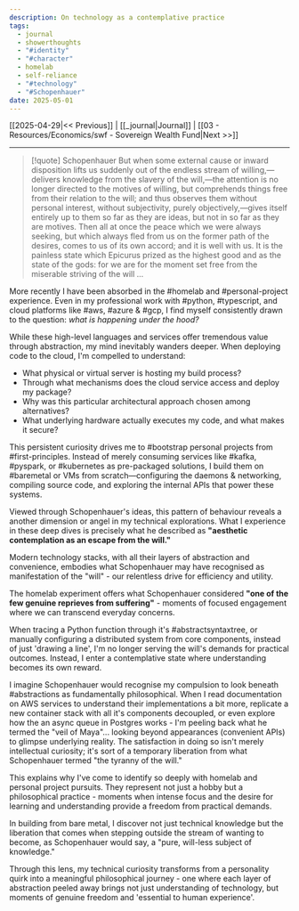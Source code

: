 ```yaml
---
description: On technology as a contemplative practice
tags:
  - journal
  - showerthoughts
  - "#identity"
  - "#character"
  - homelab
  - self-reliance
  - "#technology"
  - "#Schopenhauer"
date: 2025-05-01
---
```

[[2025-04-29|<< Previous]] | [[_journal|Journal]] | [[03 - Resources/Economics/swf - Sovereign Wealth Fund|Next >>]] 

--- 

> [!quote]  Schopenhauer
> But when some external cause or inward disposition lifts us suddenly out of the endless stream of willing,—delivers knowledge from the slavery of the will,—the attention is no longer directed to the motives of willing, but comprehends things free from their relation to the will; and thus observes them without personal interest, without subjectivity, purely objectively,—gives itself entirely up to them so far as they are ideas, but not in so far as they are motives. Then all at once the peace which we were always seeking, but which always fled from us on the former path of the desires, comes to us of its own accord; and it is well with us. It is the painless state which Epicurus prized as the highest good and as the state of the gods: for we are for the moment set free from the miserable striving of the will ...

More recently I have been absorbed in the #homelab and #personal-project experience. Even in my professional work with #python, #typescript, and cloud platforms like #aws, #azure & #gcp, I find myself consistently drawn to the question: _what is happening under the hood?_

While these high-level languages and services offer tremendous value through abstraction, my mind inevitably wanders deeper. When deploying code to the cloud, I'm compelled to understand:

- What physical or virtual server is hosting my build process?
- Through what mechanisms does the cloud service access and deploy my package?
- Why was this particular architectural approach chosen among alternatives?
- What underlying hardware actually executes my code, and what makes it secure?

This persistent curiosity drives me to #bootstrap personal projects from #first-principles. Instead of merely consuming services like #kafka, #pyspark, or #kubernetes as pre-packaged solutions, I build them on #baremetal or VMs from scratch—configuring the daemons & networking, compiling source code, and exploring the internal APIs that power these systems.

Viewed through Schopenhauer's ideas, this pattern of behaviour reveals a another dimension or angel in my technical explorations. What I experience in these deep dives is precisely what he described as **"aesthetic contemplation as an escape from the will."** 

Modern technology stacks, with all their layers of abstraction and convenience, embodies what Schopenhauer may have recognised as manifestation of the "will" - our relentless drive for efficiency and utility.

The homelab experiment offers what Schopenhauer considered **"one of the few genuine reprieves from suffering"** - moments of focused engagement where we can transcend everyday concerns. 

When tracing a Python function through it's #abstractsyntaxtree, or manually configuring a distributed system from core components, instead of just 'drawing a line', I'm no longer serving the will's demands for practical outcomes. Instead, I enter a contemplative state where understanding becomes its own reward.

I imagine Schopenhauer would recognise my compulsion to look beneath #abstractions as fundamentally philosophical. When I read documentation on AWS services to understand their implementations a bit more, replicate a new container stack with all it's components decoupled, or even explore how the an async queue in Postgres works - I'm peeling back what he termed the "veil of Maya"... looking beyond appearances (convenient APIs) to glimpse underlying reality. The satisfaction in doing so isn't merely intellectual curiosity; it's sort of a temporary liberation from what Schopenhauer termed "the tyranny of the will." 

This explains why I've come to identify so deeply with homelab and personal project pursuits. They represent not just a hobby but a philosophical practice - moments when intense focus and the desire for learning and understanding provide a freedom from practical demands. 

In building from bare metal, I discover not just technical knowledge but the liberation that comes when stepping outside the stream of wanting to become, as Schopenhauer would say, a "pure, will-less subject of knowledge."

Through this lens, my technical curiosity transforms from a personality quirk into a meaningful philosophical journey - one where each layer of abstraction peeled away brings not just understanding of technology, but moments of genuine freedom and 'essential to human experience'.
